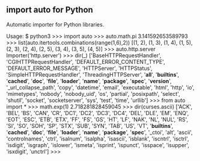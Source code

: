 import auto for Python
----------------------

Automatic importer for Python libraries.

Usage: 
    $ python3
    >>> import auto
    >>> auto.math.pi
    3.141592653589793
    >>> list(auto.itertools.combinations(range(1,6),2))
    [(1, 2), (1, 3), (1, 4), (1, 5), (2, 3), (2, 4), (2, 5), (3, 4), (3, 5), (4, 5)]
    >>> auto.http.server
    Importer('http.server')
    >>> dir(_)
    ['BaseHTTPRequestHandler', 'CGIHTTPRequestHandler', 'DEFAULT_ERROR_CONTENT_TYPE', 'DEFAULT_ERROR_MESSAGE', 'HTTPServer', 'HTTPStatus', 'SimpleHTTPRequestHandler', 'ThreadingHTTPServer', '__all__', '__builtins__', '__cached__', '__doc__', '__file__', '__loader__', '__name__', '__package__', '__spec__', '__version__', '_url_collapse_path', 'copy', 'datetime', 'email', 'executable', 'html', 'http', 'io', 'mimetypes', 'nobody', 'nobody_uid', 'os', 'partial', 'posixpath', 'select', 'shutil', 'socket', 'socketserver', 'sys', 'test', 'time', 'urllib']
    >>> from auto import *
    >>> math.exp(1)
    2.718281828459045
    >>> dir(curses.ascii)
    ['ACK', 'BEL', 'BS', 'CAN', 'CR', 'DC1', 'DC2', 'DC3', 'DC4', 'DEL', 'DLE', 'EM', 'ENQ', 'EOT', 'ESC', 'ETB', 'ETX', 'FF', 'FS', 'GS', 'HT', 'LF', 'NAK', 'NL', 'NUL', 'RS', 'SI', 'SO', 'SOH', 'SP', 'STX', 'SUB', 'SYN', 'TAB', 'US', 'VT', '__builtins__', '__cached__', '__doc__', '__file__', '__loader__', '__name__', '__package__', '__spec__', '_ctoi', 'alt', 'ascii', 'controlnames', 'ctrl', 'isalnum', 'isalpha', 'isascii', 'isblank', 'iscntrl', 'isctrl', 'isdigit', 'isgraph', 'islower', 'ismeta', 'isprint', 'ispunct', 'isspace', 'isupper', 'isxdigit', 'unctrl']
    >>> 
